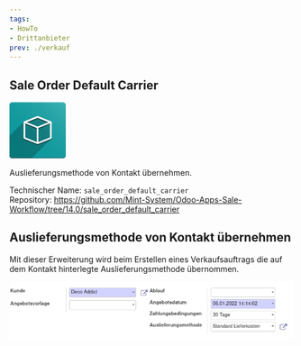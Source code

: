 ```yaml
---
tags:
- HowTo
- Drittanbieter
prev: ./verkauf
---
```

## Sale Order Default Carrier
![icon_oms_box](assets/icon_oms_box.png)

Auslieferungsmethode von Kontakt übernehmen.

Technischer Name: `sale_order_default_carrier`\
Repository: <https://github.com/Mint-System/Odoo-Apps-Sale-Workflow/tree/14.0/sale_order_default_carrier>

## Auslieferungsmethode von Kontakt übernehmen

Mit dieser Erweiterung wird beim Erstellen eines Verkaufsauftrags die auf dem Kontakt hinterlegte Auslieferungsmethode übernommen.

![](assets/Sale%20Order%20Default%20Carrier.png)